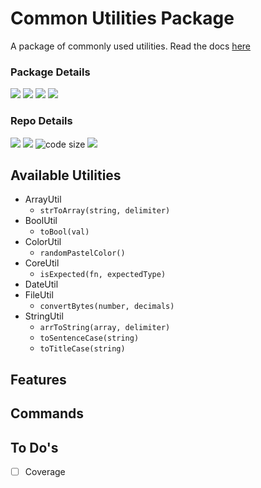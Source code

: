 # Common Utilities Package

A package of commonly used utilities. Read the docs [here](https://codes-and-coffees.gitbook.io/common-utils-pkg/)

### Package Details

[![](https://img.shields.io/npm/v/common-utils-pkg.svg)](https://www.npmjs.com/package/common-utils-pkg) [![](https://img.shields.io/node/v/common-utils-pkg.svg)](https://nodejs.org/en/) [![](https://img.shields.io/david/codesandcoffees/common-utils-pkg.svg)](https://david-dm.org/codesandcoffees/common-utils-pkg) [![](https://img.shields.io/npm/dm/common-utils-pkg.svg)](https://npmcharts.com/compare/common-utils-pkg?minimal=true)

### Repo Details

[![](https://img.shields.io/github/issues/codesandcoffees/common-utils-pkg.svg)](https://github.com/codesandcoffees/common-utils-pkg/issues) [![](https://img.shields.io/github/issues-pr/codesandcoffees/common-utils-pkg.svg)](https://github.com/codesandcoffees/common-utils-pkg/pulls) ![code size](https://img.shields.io/github/languages/code-size/codesandcoffees/common-utils-pkg.svg) [![](https://img.shields.io/github/contributors/codesandcoffees/common-utils-pkg.svg)](https://github.com/codesandcoffees/common-utils-pkg/graphs/contributors)

## Available Utilities

* ArrayUtil
  * `strToArray(string, delimiter)`
* BoolUtil
  * `toBool(val)`
* ColorUtil
  * `randomPastelColor()`
* CoreUtil
  * `isExpected(fn, expectedType)`
* DateUtil
* FileUtil
  * `convertBytes(number, decimals)`
* StringUtil
  * `arrToString(array, delimiter)`
  * `toSentenceCase(string)`
  * `toTitleCase(string)`

## Features

## Commands

## To Do's

* [ ] Coverage

